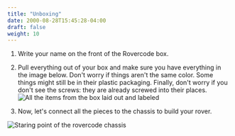 ```yaml
---
title: "Unboxing"
date: 2000-08-28T15:45:28-04:00
draft: false
weight: 10
---
```


1. Write your name on the front of the Rovercode box.

1. Pull everything out of your box and make sure you have everything in the image below. Don't worry if things aren't the same color. Some things might still be in their plastic packaging. Finally, don't worry if you don't see the screws: they are already screwed into their places.
   ![All the items from the box laid out and labeled](/images/start/WhatsInTheBox.jpg)

1. Now, let's connect all the pieces to the chassis to build your rover.

![Staring point of the rovercode chassis](/images/start/ChassisStartingPoint.jpg)
